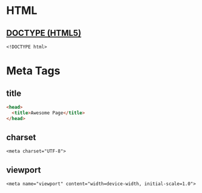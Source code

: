 # HTML

## [DOCTYPE (HTML5)](https://www.w3schools.com/tags/tag_doctype.asp)
`<!DOCTYPE html>`

# Meta Tags
## title
```html
<head>
  <title>Awesome Page</title>
</head>
```

## charset
`<meta charset="UTF-8">`

## viewport
`<meta name="viewport" content="width=device-width, initial-scale=1.0">`

